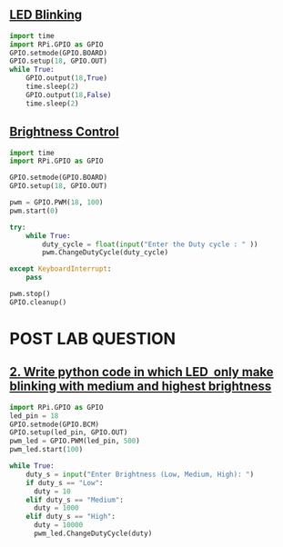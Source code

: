 ## [LED Blinking](https://create.withcode.uk/python/MyK)
```py
import time
import RPi.GPIO as GPIO       
GPIO.setmode(GPIO.BOARD)      
GPIO.setup(18, GPIO.OUT)      
while True:
	GPIO.output(18,True) 
	time.sleep(2)        
	GPIO.output(18,False) 
	time.sleep(2)        
```
## [Brightness Control](https://create.withcode.uk/python/MyM)
```py
import time
import RPi.GPIO as GPIO

GPIO.setmode(GPIO.BOARD)
GPIO.setup(18, GPIO.OUT)

pwm = GPIO.PWM(18, 100)
pwm.start(0)

try:
    while True:
        duty_cycle = float(input("Enter the Duty cycle : " ))
        pwm.ChangeDutyCycle(duty_cycle)

except KeyboardInterrupt:
    pass

pwm.stop()
GPIO.cleanup()
```
# POST LAB QUESTION
## [2. Write python code in which LED  only make blinking with medium and highest brightness](https://create.withcode.uk/python/MyN)
```py
import RPi.GPIO as GPIO
led_pin = 18
GPIO.setmode(GPIO.BCM)
GPIO.setup(led_pin, GPIO.OUT)
pwm_led = GPIO.PWM(led_pin, 500)
pwm_led.start(100)

while True:
    duty_s = input("Enter Brightness (Low, Medium, High): ")
    if duty_s == "Low":
      duty = 10
    elif duty_s == "Medium":
      duty = 1000
    elif duty_s == "High":
      duty = 10000
      pwm_led.ChangeDutyCycle(duty)
```